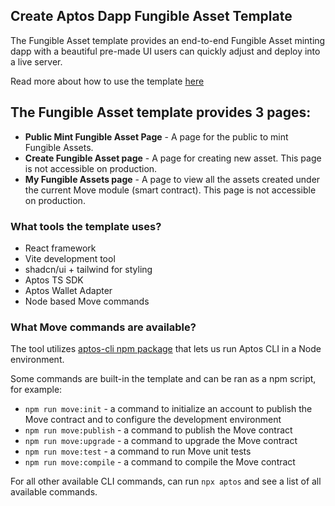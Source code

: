 ## Create Aptos Dapp Fungible Asset Template

The Fungible Asset template provides an end-to-end Fungible Asset minting dapp with a beautiful pre-made UI users can quickly adjust and deploy into a live server.

Read more about how to use the template [here](https://aptos.dev/create-aptos-dapp/templates/fungible-asset)

## The Fungible Asset template provides 3 pages:

- **Public Mint Fungible Asset Page** - A page for the public to mint Fungible Assets.
- **Create Fungible Asset page** - A page for creating new asset. This page is not accessible on production.
- **My Fungible Assets page** - A page to view all the assets created under the current Move module (smart contract). This page is not accessible on production.

### What tools the template uses?

- React framework
- Vite development tool
- shadcn/ui + tailwind for styling
- Aptos TS SDK
- Aptos Wallet Adapter
- Node based Move commands

### What Move commands are available?

The tool utilizes [aptos-cli npm package](https://github.com/aptos-labs/aptos-cli) that lets us run Aptos CLI in a Node environment.

Some commands are built-in the template and can be ran as a npm script, for example:

- `npm run move:init` - a command to initialize an account to publish the Move contract and to configure the development environment
- `npm run move:publish` - a command to publish the Move contract
- `npm run move:upgrade` - a command to upgrade the Move contract
- `npm run move:test` - a command to run Move unit tests
- `npm run move:compile` - a command to compile the Move contract

For all other available CLI commands, can run `npx aptos` and see a list of all available commands.
